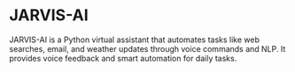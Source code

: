 # JARVIS-AI
JARVIS-AI is a Python virtual assistant that automates tasks like web searches, email, and weather updates through voice commands and NLP. It provides voice feedback and smart automation for daily tasks.
